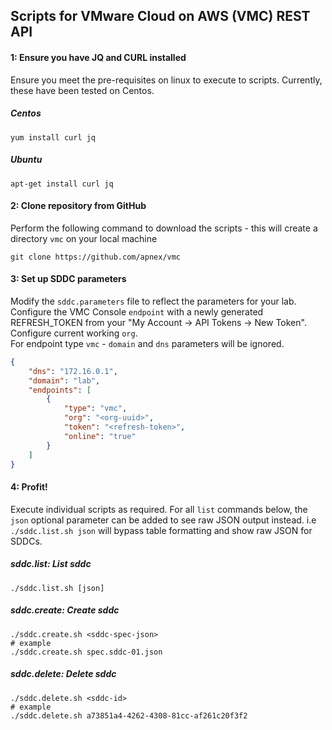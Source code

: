 ## Scripts for VMware Cloud on AWS (VMC) REST API

#### 1: Ensure you have JQ and CURL installed
Ensure you meet the pre-requisites on linux to execute to scripts.
Currently, these have been tested on Centos.

##### Centos
```shell
yum install curl jq
```

##### Ubuntu
```shell
apt-get install curl jq
```

#### 2: Clone repository from GitHub
Perform the following command to download the scripts - this will create a directory `vmc` on your local machine
```shell
git clone https://github.com/apnex/vmc
```

#### 3: Set up SDDC parameters
Modify the `sddc.parameters` file to reflect the parameters for your lab.
Configure the VMC Console `endpoint` with a newly generated REFRESH_TOKEN from your "My Account -> API Tokens -> New Token".  
Configure current working `org`.  
For endpoint type `vmc` - `domain` and `dns` parameters will be ignored.  
```json
{
	"dns": "172.16.0.1",
	"domain": "lab",
	"endpoints": [
		{
			"type": "vmc",
			"org": "<org-uuid>",
			"token": "<refresh-token>",
			"online": "true"
		}
	]
}
```

#### 4: Profit!
Execute individual scripts as required.
For all `list` commands below, the `json` optional parameter can be added to see raw JSON output instead.
i.e `./sddc.list.sh json` will bypass table formatting and show raw JSON for SDDCs. 

##### sddc.list: List sddc
```shell
./sddc.list.sh [json]
```

##### sddc.create: Create sddc
```shell
./sddc.create.sh <sddc-spec-json>
# example
./sddc.create.sh spec.sddc-01.json
```

##### sddc.delete: Delete sddc
```shell
./sddc.delete.sh <sddc-id>
# example
./sddc.delete.sh a73851a4-4262-4308-81cc-af261c20f3f2
```
